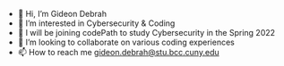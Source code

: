 - 👋 Hi, I’m Gideon Debrah
- 👀 I’m interested in Cybersecurity & Coding
- 🌱 I will be joining codePath to study Cybersecurity in the Spring 2022
- 💞️ I’m looking to collaborate on various coding experiences
- 📫 How to reach me gideon.debrah@stu.bcc.cuny.edu

<!---
PQwesi32/PQwesi32 is a ✨ special ✨ repository because its `README.md` (this file) appears on your GitHub profile.
You can click the Preview link to take a look at your changes.
--->
